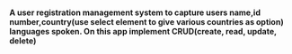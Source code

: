 #### A user registration management system to capture users name,id number,country(use select element to give various countries as option) languages spoken. On this app implement CRUD(create, read, update, delete)
